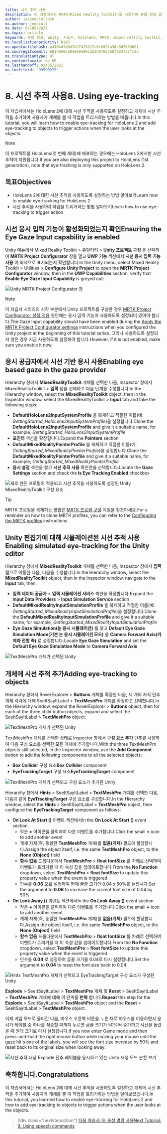 ```yaml
---
title: 시선 추적 사용
description: 이 과정에서는 MRTK(Mixed Reality Toolkit)를 사용하여 혼합 현실 앱에서 시선 추적을 사용하는 방법을 보여줍니다.
author: jessemcculloch
ms.author: jemccull
ms.date: 02/05/2021
ms.topic: article
keywords: 혼합 현실, unity, 자습서, hololens, MRTK, mixed reality toolkit, UWP, 시선 추적
ms.localizationpriority: high
ms.openlocfilehash: e4104dfd0d7b27425217c8cb92fa36c807053081
ms.sourcegitcommit: 68140e9ce84e69a99c2b3d970c7b8f2927a7fc93
ms.translationtype: HT
ms.contentlocale: ko-KR
ms.lasthandoff: 02/05/2021
ms.locfileid: "99590375"
---
```

# <a name="8-using-eye-tracking"></a><span data-ttu-id="d1469-104">8. 시선 추적 사용</span><span class="sxs-lookup"><span data-stu-id="d1469-104">8. Using eye-tracking</span></span>

<span data-ttu-id="d1469-105">이 자습서에서는 HoloLens 2에 대해 시선 추적을 사용하도록 설정하고 개체에 시선 추적을 추가하여 사용자가 개체를 볼 때 작업을 트리거하는 방법을 배웁니다.</span><span class="sxs-lookup"><span data-stu-id="d1469-105">In this tutorial, you will learn how to enable eye-tracking for HoloLens 2 and add eye-tracking to objects to trigger actions when the user looks at the objects.</span></span>

> [!NOTE]
> <span data-ttu-id="d1469-106">이 프로젝트를 HoloLens(첫 번째 세대)에 배포하는 경우에는 HoloLens 2에서만 시선 추적이 지원됩니다.</span><span class="sxs-lookup"><span data-stu-id="d1469-106">If you are also deploying this project to HoloLens (1st generation), note that eye-tracking is only supported on HoloLens 2.</span></span>

## <a name="objectives"></a><span data-ttu-id="d1469-107">목표</span><span class="sxs-lookup"><span data-stu-id="d1469-107">Objectives</span></span>

* <span data-ttu-id="d1469-108">HoleLens 2에 대한 시선 추적을 사용하도록 설정하는 방법 알아보기</span><span class="sxs-lookup"><span data-stu-id="d1469-108">Learn how to enable eye-tracking for HoleLens 2</span></span>
* <span data-ttu-id="d1469-109">시선 추적을 사용하여 작업을 트리거하는 방법 알아보기</span><span class="sxs-lookup"><span data-stu-id="d1469-109">Learn how to use eye-tracking to trigger action</span></span>

## <a name="ensuring-the-eye-gaze-input-capability-is-enabled"></a><span data-ttu-id="d1469-110">시선 응시 입력 기능이 활성화되었는지 확인</span><span class="sxs-lookup"><span data-stu-id="d1469-110">Ensuring the Eye Gaze Input capability is enabled</span></span>

<span data-ttu-id="d1469-111">Unity 메뉴에서 Mixed Reality Toolkit > 유틸리티 > **Unity 프로젝트 구성** 을 선택하여 **MRTK Project Configurator** 창을 열고 **UWP 기능** 섹션에서 **시선 응시 입력 기능 사용** 이 회색으로 표시되는지 확인합니다.</span><span class="sxs-lookup"><span data-stu-id="d1469-111">In the Unity menu, select Mixed Reality Toolkit > Utilities > **Configure Unity Project** to open the **MRTK Project Configurator** window, then in the **UWP Capabilities** section, verify that **Enable Eye Gaze Input Capability** is greyed out:</span></span>

![Unity MRTK Project Configurator 창](images/mr-learning-base/base-08-section1-step1-1.png)

> [!NOTE]
> <span data-ttu-id="d1469-113">이 자습서 시리즈의 시작 부분에서 Unity 프로젝트를 구성한 경우 [MRTK Project Configurator 설정 적용](mr-learning-base-02.md#creating-and-configuring-the-scene) 동안에는 응시 입력 기능이 사용하도록 설정되어 있어야 합니다.</span><span class="sxs-lookup"><span data-stu-id="d1469-113">The Gaze Input capability should have been enabled during the [Apply the MRTK Project Configurator settings](mr-learning-base-02.md#creating-and-configuring-the-scene) instructions when you configured the Unity project at the beginning of this tutorial series.</span></span> <span data-ttu-id="d1469-114">그러나 사용하도록 설정되지 않은 경우 지금 사용하도록 설정해야 합니다.</span><span class="sxs-lookup"><span data-stu-id="d1469-114">However, if it is not enabled, make sure you enable it now.</span></span>

## <a name="enabling-eye-based-gaze-in-the-gaze-provider"></a><span data-ttu-id="d1469-115">응시 공급자에서 시선 기반 응시 사용</span><span class="sxs-lookup"><span data-stu-id="d1469-115">Enabling eye based gaze in the gaze provider</span></span>

<span data-ttu-id="d1469-116">Hierarchy 창에서 **MixedRealityToolkit** 개체를 선택한 다음, Inspector 창에서 MixedRealityToolkit > **입력** 탭을 선택하고 다음 단계를 수행합니다.</span><span class="sxs-lookup"><span data-stu-id="d1469-116">In the Hierarchy window, select the **MixedRealityToolkit** object, then in the Inspector window, select the MixedRealityToolkit > **Input** tab and take the following steps:</span></span>

* <span data-ttu-id="d1469-117">**DefaultHoloLens2InputSystemProfile** 을 복제하고 적절한 이름(예: _GettingStarted_HoloLens2InputSystemProfile_)을 설정합니다.</span><span class="sxs-lookup"><span data-stu-id="d1469-117">Clone the **DefaultHoloLens2InputSystemProfile** and give it a suitable name, for example, _GettingStarted_HoloLens2InputSystemProfile_</span></span>
* <span data-ttu-id="d1469-118">**포인터** 섹션을 확장합니다.</span><span class="sxs-lookup"><span data-stu-id="d1469-118">Expand the **Pointers** section</span></span>
* <span data-ttu-id="d1469-119">**DefaultMixedRealityPointerProfile** 을 복제하고 적절한 이름(예: _GettingStarted_MixedRealityPointerProfile_)을 설정합니다.</span><span class="sxs-lookup"><span data-stu-id="d1469-119">Clone the **DefaultMixedRealityPointerProfile** and give it a suitable name, for example, _GettingStarted_MixedRealityPointerProfile_</span></span>
* <span data-ttu-id="d1469-120">**응시 설정** 섹션을 찾고 **시선 추적 사용** 확인란을 선택합니다.</span><span class="sxs-lookup"><span data-stu-id="d1469-120">Locate the **Gaze Settings** section and check the **Is Eye Tracking Enabled** checkbox</span></span>

![새로 만든 프로필이 적용되고 시선 추적을 사용하도록 설정된 Unity MixedRealityToolkit 구성 요소](images/mr-learning-base/base-08-section2-step1-1.png)

> [!TIP]
> <span data-ttu-id="d1469-122">MRTK 프로필을 복제하는 방법은 [MRTK 프로필 구성](mr-learning-base-03.md) 지침을 참조하세요.</span><span class="sxs-lookup"><span data-stu-id="d1469-122">For a reminder on how to clone MRTK profiles, you can refer to the [Configuring the MRTK profiles](mr-learning-base-03.md) instructions.</span></span>

## <a name="enabling-simulated-eye-tracking-for-the-unity-editor"></a><span data-ttu-id="d1469-123">Unity 편집기에 대해 시뮬레이션된 시선 추적 사용</span><span class="sxs-lookup"><span data-stu-id="d1469-123">Enabling simulated eye-tracking for the Unity editor</span></span>

<span data-ttu-id="d1469-124">Hierarchy 창에서 **MixedRealityToolkit** 개체를 선택한 다음, Inspector 창에서 **입력** 탭으로 이동한 다음, 다음을 수행합니다.</span><span class="sxs-lookup"><span data-stu-id="d1469-124">In the Hierarchy window, select the **MixedRealityToolkit** object, then in the Inspector window, navigate to the **Input** tab, then:</span></span>

* <span data-ttu-id="d1469-125">**입력 데이터 공급자** > **입력 시뮬레이션 서비스** 섹션을 확장합니다.</span><span class="sxs-lookup"><span data-stu-id="d1469-125">Expand the **Input Data Providers** > **Input Simulation Service** section</span></span>
* <span data-ttu-id="d1469-126">**DefaultMixedRealityInputSimulationProfile** 을 복제하고 적절한 이름(예: _GettingStarted_MixedRealityInputSimulationProfile_)을 설정합니다.</span><span class="sxs-lookup"><span data-stu-id="d1469-126">Clone the **DefaultMixedRealityInputSimulationProfile** and give it a suitable name, for example, _GettingStarted_MixedRealityInputSimulationProfile_</span></span>
* <span data-ttu-id="d1469-127">**Eye Gaze Simulation(눈 응시 시뮬레이션)** 를 찾고 **Default Eye Gaze Simulation Mode(기본 눈 응시 시뮬레이션 모드)** 를 **Camera Forward Axis(카메라 전방 축)** 로 설정합니다.</span><span class="sxs-lookup"><span data-stu-id="d1469-127">Locate **Eye Gaze Simulation** and set the **Default Eye Gaze Simulation Mode** to **Camera Forward Axis**</span></span>

![TextMeshPro 개체가 선택된 Unity](images/mr-learning-base/base-08-section3-step1-1.png)

## <a name="adding-eye-tracking-to-objects"></a><span data-ttu-id="d1469-129">개체에 시선 추적 추가</span><span class="sxs-lookup"><span data-stu-id="d1469-129">Adding eye-tracking to objects</span></span>

<span data-ttu-id="d1469-130">Hierarchy 창에서 RoverExplorer > **Buttons** 개체를 확장한 다음, 세 개의 자식 단추 개체 각각에 대해 SeeItSayItLabel > **TextMeshPro** 개체를 확장하고 선택합니다.</span><span class="sxs-lookup"><span data-stu-id="d1469-130">In the Hierarchy window, expand the RoverExplorer > **Buttons** object, then for each of the three child button objects, expand and select the SeeItSayItLabel > **TextMeshPro** object:</span></span>

![TextMeshPro 개체가 선택된 Unity](images/mr-learning-base/base-08-section4-step1-1.png)

<span data-ttu-id="d1469-132">TextMeshPro 개체를 선택한 상태로 Inspector 창에서 **구성 요소 추가** 단추를 사용하여 다음 구성 요소를 선택한 모든 개체에 추가합니다.</span><span class="sxs-lookup"><span data-stu-id="d1469-132">With the three TextMeshPro objects still selected, in the Inspector window, use the **Add Component** button to add the following components to all the selected objects:</span></span>

* <span data-ttu-id="d1469-133">**Box Collider** 구성 요소</span><span class="sxs-lookup"><span data-stu-id="d1469-133">**Box Collider** component</span></span>
* <span data-ttu-id="d1469-134">**EyeTrackingTarget** 구성 요소</span><span class="sxs-lookup"><span data-stu-id="d1469-134">**EyeTrackingTarget** component</span></span>

![TextMeshPro 개체가 선택되고 구성 요소가 추가된 Unity](images/mr-learning-base/base-08-section4-step1-2.png)

<span data-ttu-id="d1469-136">Hierarchy 창에서 **Hints** > SeeItSayItLabel > **TextMeshPro** 개체를 선택한 다음, 다음과 같이 **EyeTrackingTarget** 구성 요소를 구성합니다.</span><span class="sxs-lookup"><span data-stu-id="d1469-136">In the Hierarchy window, select the **Hints** > SeeItSayItLabel > **TextMeshPro** object, then configure the **EyeTrackingTarget** component as follows:</span></span>

* <span data-ttu-id="d1469-137">**On Look At Start ()** 이벤트 섹션에서</span><span class="sxs-lookup"><span data-stu-id="d1469-137">In the **On Look At Start ()** event section</span></span>
  * <span data-ttu-id="d1469-138">작은 **+** 아이콘을 클릭하여 다른 이벤트를 추가합니다.</span><span class="sxs-lookup"><span data-stu-id="d1469-138">Click the small **+** icon to add another event</span></span>
  * <span data-ttu-id="d1469-139">개체 자체(즉, 동일한 **TextMeshPro** 개체)를 **없음(개체)** 필드에 할당합니다.</span><span class="sxs-lookup"><span data-stu-id="d1469-139">Assign the object itself, i.e. the same **TextMeshPro** object, to the **None (Object)** field</span></span>
  * <span data-ttu-id="d1469-140">**함수 없음** 드롭다운에서 **TextMeshPro** > **float fontSize** 를 차례로 선택하여 이벤트가 트리거될 때 이 속성 값을 업데이트합니다.</span><span class="sxs-lookup"><span data-stu-id="d1469-140">From the **No Function** dropdown, select **TextMeshPro** > **float fontSize** to update this property value when the event is triggered</span></span>
  * <span data-ttu-id="d1469-141">인수를 **0.06** 으로 설정하여 현재 글꼴 크기인 0.04 x 50%를 늘립니다.</span><span class="sxs-lookup"><span data-stu-id="d1469-141">Set the argument to **0.06** to increase the current font size of 0.04 by 50%</span></span>
* <span data-ttu-id="d1469-142">**On Look Away ()** 이벤트 섹션에서</span><span class="sxs-lookup"><span data-stu-id="d1469-142">In the **On Look Away ()** event section</span></span>
  * <span data-ttu-id="d1469-143">작은 **+** 아이콘을 클릭하여 다른 이벤트를 추가합니다.</span><span class="sxs-lookup"><span data-stu-id="d1469-143">Click the small **+** icon to add another event</span></span>
  * <span data-ttu-id="d1469-144">개체 자체(즉, 동일한 **TextMeshPro** 개체)를 **없음(개체)** 필드에 할당합니다.</span><span class="sxs-lookup"><span data-stu-id="d1469-144">Assign the object itself, i.e. the same **TextMeshPro** object, to the **None (Object)** field</span></span>
  * <span data-ttu-id="d1469-145">**함수 없음** 드롭다운에서 **TextMeshPro** > **float fontSize** 를 차례로 선택하여 이벤트가 트리거될 때 이 속성 값을 업데이트합니다.</span><span class="sxs-lookup"><span data-stu-id="d1469-145">From the **No Function** dropdown, select **TextMeshPro** > **float fontSize** to update this property value when the event is triggered</span></span>
  * <span data-ttu-id="d1469-146">인수를 **0.04** 로 설정하여 글꼴 크기를 0.04로 다시 설정합니다.</span><span class="sxs-lookup"><span data-stu-id="d1469-146">Set the argument to **0.04** to reset the font size back to 0.04</span></span>

![Hints TextMeshPro 개체가 선택되고 EyeTrackingTarget 구성 요소가 구성된 Unity](images/mr-learning-base/base-08-section4-step1-3.png)

<span data-ttu-id="d1469-148">**Explode** > SeeItSayItLabel > **TextMeshPro** 개체 및 **Reset** > SeeItSayItLabel > **TextMeshPro** 개체에 대해 이 단계를 **반복** 합니다.</span><span class="sxs-lookup"><span data-stu-id="d1469-148">**Repeat** this step for the **Explode** > SeeItSayItLabel > **TextMeshPro** object and the **Reset** > SeeItSayItLabel > **TextMeshPro** object.</span></span>

<span data-ttu-id="d1469-149">이제 게임 모드로 들어간 다음, 마우스 오른쪽 버튼을 누른 채로 마우스를 이동하면서 응시가 레이블 중 하나를 적중할 때까지 누르면 글꼴 크기가 50%씩 증가하고 시선을 돌렸을 때 원래 크기로 다시 설정됩니다.</span><span class="sxs-lookup"><span data-stu-id="d1469-149">If you now enter Game mode and then press-and-hold the right mouse button while moving your mouse until the gaze hit's one of the labels, you will see the font size increase by 50% and reset back to its original size when looking away:</span></span>

![시선 추적 대상 Explode 단추 레이블을 응시하고 있는 Unity 재생 모드 분할 보기](images/mr-learning-base/base-08-section4-step1-4.png)

## <a name="congratulations"></a><span data-ttu-id="d1469-151">축하합니다.</span><span class="sxs-lookup"><span data-stu-id="d1469-151">Congratulations</span></span>

<span data-ttu-id="d1469-152">이 자습서에서는 HoloLens 2에 대해 시선 추적을 사용하도록 설정하고 개체에 시선 추적을 추가하여 사용자가 개체를 볼 때 작업을 트리거하는 방법을 알아보았습니다.</span><span class="sxs-lookup"><span data-stu-id="d1469-152">In this tutorial, you learned how to enable eye-tracking for HoloLens 2 and how to add eye-tracking to objects to trigger actions when the user looks at the objects.</span></span>

> [!div class="nextstepaction"]
> [<span data-ttu-id="d1469-153">다음 자습서: 9. 음성 명령 사용</span><span class="sxs-lookup"><span data-stu-id="d1469-153">Next Tutorial: 9. Using speech commands</span></span>](mr-learning-base-09.md)
